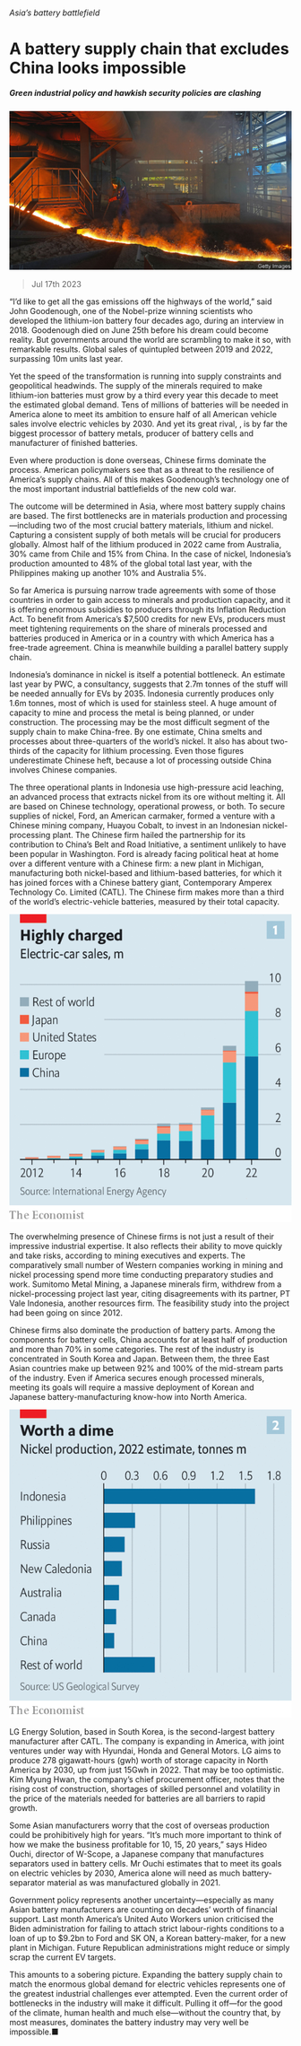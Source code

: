 ###### Asia’s battery battlefield

# A battery supply chain that excludes China looks impossible 

##### Green industrial policy and hawkish security policies are clashing 

![image](images/20230722_ASP002.jpg) 

> Jul 17th 2023 

“I’d like to get all the gas emissions off the highways of the world,” said John Goodenough, one of the Nobel-prize winning scientists who developed the lithium-ion battery four decades ago, during an interview in 2018. Goodenough died on June 25th before his dream could become reality. But governments around the world are scrambling to make it so, with remarkable results. Global sales of  quintupled between 2019 and 2022, surpassing 10m units last year.

Yet the speed of the transformation is running into supply constraints and geopolitical headwinds. The supply of the minerals required to make lithium-ion batteries must grow by a third every year this decade to meet the estimated global demand. Tens of millions of batteries will be needed in America alone to meet its ambition to ensure half of all American vehicle sales involve electric vehicles by 2030. And yet its great rival, , is by far the biggest processor of battery metals, producer of battery cells and manufacturer of finished batteries.

Even where production is done overseas, Chinese firms dominate the process. American policymakers see that as a threat to the resilience of America’s supply chains. All of this makes Goodenough’s technology one of the most important industrial battlefields of the new cold war.

The outcome will be determined in Asia, where most battery supply chains are based. The first bottlenecks are in materials production and processing—including two of the most crucial battery materials, lithium and nickel. Capturing a consistent supply of both metals will be crucial for producers globally. Almost half of the lithium produced in 2022 came from Australia, 30% came from Chile and 15% from China. In the case of nickel, Indonesia’s production amounted to 48% of the global total last year, with the Philippines making up another 10% and Australia 5%.

So far America is pursuing narrow trade agreements with some of those countries in order to gain access to minerals and production capacity, and it is offering enormous subsidies to producers through its Inflation Reduction Act. To benefit from America’s $7,500 credits for new EVs, producers must meet tightening requirements on the share of minerals processed and batteries produced in America or in a country with which America has a free-trade agreement. China is meanwhile building a parallel battery supply chain.

Indonesia’s dominance in nickel is itself a potential bottleneck. An estimate last year by PWC, a consultancy, suggests that 2.7m tonnes of the stuff will be needed annually for EVs by 2035. Indonesia currently produces only 1.6m tonnes, most of which is used for stainless steel. A huge amount of capacity to mine and process the metal is being planned, or under construction. The processing may be the most difficult segment of the supply chain to make China-free. By one estimate, China smelts and processes about three-quarters of the world’s nickel. It also has about two-thirds of the capacity for lithium processing. Even those figures underestimate Chinese heft, because a lot of processing outside China involves Chinese companies.

The three operational plants in Indonesia use high-pressure acid leaching, an advanced process that extracts nickel from its ore without melting it. All are based on Chinese technology, operational prowess, or both. To secure supplies of nickel, Ford, an American carmaker, formed a venture with a Chinese mining company, Huayou Cobalt, to invest in an Indonesian nickel-processing plant. The Chinese firm hailed the partnership for its contribution to China’s Belt and Road Initiative, a sentiment unlikely to have been popular in Washington. Ford is already facing political heat at home over a different venture with a Chinese firm: a new plant in Michigan, manufacturing both nickel-based and lithium-based batteries, for which it has joined forces with a Chinese battery giant, Contemporary Amperex Technology Co. Limited (CATL). The Chinese firm makes more than a third of the world’s electric-vehicle batteries, measured by their total capacity. 

![image](images/20230722_ASC005.png) 


The overwhelming presence of Chinese firms is not just a result of their impressive industrial expertise. It also reflects their ability to move quickly and take risks, according to mining executives and experts. The comparatively small number of Western companies working in mining and nickel processing spend more time conducting preparatory studies and work. Sumitomo Metal Mining, a Japanese minerals firm, withdrew from a nickel-processing project last year, citing disagreements with its partner, PT Vale Indonesia, another resources firm. The feasibility study into the project had been going on since 2012. 

Chinese firms also dominate the production of battery parts. Among the components for battery cells, China accounts for at least half of production and more than 70% in some categories. The rest of the industry is concentrated in South Korea and Japan. Between them, the three East Asian countries make up between 92% and 100% of the mid-stream parts of the industry. Even if America secures enough processed minerals, meeting its goals will require a massive deployment of Korean and Japanese battery-manufacturing know-how into North America. 

![image](images/20230722_ASC864.png) 


LG Energy Solution, based in South Korea, is the second-largest battery manufacturer after CATL. The company is expanding in America, with joint ventures under way with Hyundai, Honda and General Motors. LG aims to produce 278 gigawatt-hours (gwh) worth of storage capacity in North America by 2030, up from just 15Gwh in 2022. That may be too optimistic. Kim Myung Hwan, the company’s chief procurement officer, notes that the rising cost of construction, shortages of skilled personnel and volatility in the price of the materials needed for batteries are all barriers to rapid growth. 

Some Asian manufacturers worry that the cost of overseas production could be prohibitively high for years. “It’s much more important to think of how we make the business profitable for 10, 15, 20 years,” says Hideo Ouchi, director of W-Scope, a Japanese company that manufactures separators used in battery cells. Mr Ouchi estimates that to meet its goals on electric vehicles by 2030, America alone will need as much battery-separator material as was manufactured globally in 2021. 

Government policy represents another uncertainty—especially as many Asian battery manufacturers are counting on decades’ worth of financial support. Last month America’s United Auto Workers union criticised the Biden administration for failing to attach strict labour-rights conditions to a loan of up to $9.2bn to Ford and SK ON, a Korean battery-maker, for a new plant in Michigan. Future Republican administrations might reduce or simply scrap the current EV targets.

This amounts to a sobering picture. Expanding the battery supply chain to match the enormous global demand for electric vehicles represents one of the greatest industrial challenges ever attempted. Even the current order of bottlenecks in the industry will make it difficult. Pulling it off—for the good of the climate, human health and much else—without the country that, by most measures, dominates the battery industry may very well be impossible.■



